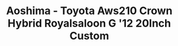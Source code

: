 ---
layout: product
title: "Aoshima - Toyota Aws210 Crown Hybrid Royalsaloon G '12 20Inch Custom"
price: "TBA" 
desc: "N/A"
img_path: "/assets/img/AO08461.webp"
brand: "N/A"
available: false
special_offer: false
new: false
soon: false
cat: "010000"
subcat: "013700"
subsubcat: "0N/A"
sifra: "AO08461"
popular: false
spec: false
---